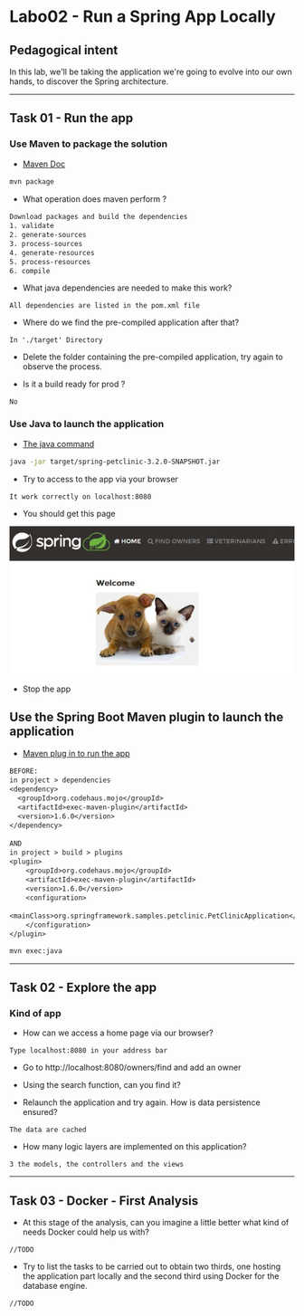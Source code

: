 # Labo02 - Run a Spring App Locally

## Pedagogical intent
In this lab, we'll be taking the application we're going to evolve into our own hands, to discover the Spring architecture.

---

## Task 01 - Run the app

### Use Maven to package the solution

* [Maven Doc](https://maven.apache.org/guides/getting-started/maven-in-five-minutes.html#build-the-project)

```bash
mvn package
```

* What operation does maven perform ?

```
Download packages and build the dependencies
1. validate
2. generate-sources
3. process-sources
4. generate-resources
5. process-resources
6. compile
```

* What java dependencies are needed to make this work?

```
All dependencies are listed in the pom.xml file
```

* Where do we find the pre-compiled application after that?

```
In './target' Directory
```

* Delete the folder containing the pre-compiled application, try again to observe the process.

* Is it a build ready for prod ?

```
No
```

### Use Java to launch the application

* [The java command](https://docs.oracle.com/en/java/javase/14/docs/specs/man/java.html)

```bash
java -jar target/spring-petclinic-3.2.0-SNAPSHOT.jar
```

* Try to access to the app via your browser

```
It work correctly on localhost:8080
```

* You should get this page

![Home Page](img/webappSample.JPG)

* Stop the app

## Use the Spring Boot Maven plugin to launch the application

* [Maven plug in to run the app](https://docs.spring.io/spring-boot/docs/current/maven-plugin/reference/htmlsingle/#run)

```
BEFORE:
in project > dependencies
<dependency>
  <groupId>org.codehaus.mojo</groupId>
  <artifactId>exec-maven-plugin</artifactId>
  <version>1.6.0</version>
</dependency>

AND
in project > build > plugins
<plugin>
    <groupId>org.codehaus.mojo</groupId>
    <artifactId>exec-maven-plugin</artifactId>
    <version>1.6.0</version>
    <configuration>
      <mainClass>org.springframework.samples.petclinic.PetClinicApplication</mainClass>
    </configuration>
</plugin>
```

```bash
mvn exec:java
```

---

## Task 02 - Explore the app

### Kind of app

* How can we access a home page via our browser?

```
Type localhost:8080 in your address bar
```

* Go to http://localhost:8080/owners/find and add an owner

* Using the search function, can you find it?

* Relaunch the application and try again. How is data persistence ensured?

```
The data are cached
```

* How many logic layers are implemented on this application?

```
3 the models, the controllers and the views
```

---
## Task 03 - Docker - First Analysis

* At this stage of the analysis, can you imagine a little better what kind of needs Docker could help us with?

```
//TODO
```

* Try to list the tasks to be carried out to obtain two thirds, one hosting the application part locally and the second third using Docker for the database engine.

```
//TODO
```
